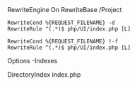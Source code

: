 <IfModule mod_rewrite.c>
    RewriteEngine On
    RewriteBase /Project

    RewriteCond %{REQUEST_FILENAME} -d
    RewriteRule ^(.*)$ php/UI/index.php [L]

    RewriteCond %{REQUEST_FILENAME} !-f
    RewriteRule ^(.*)$ php/UI/index.php [L]

</IfModule>

<IfModule mod_autoindex.c>
    Options -Indexes
</IfModule>

DirectoryIndex index.php
